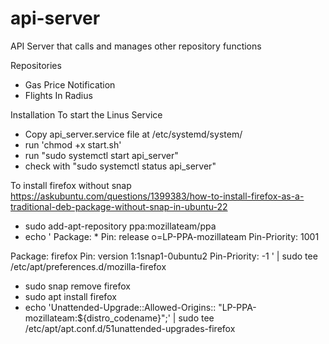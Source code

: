# api-server
API Server that calls and manages other repository functions

Repositories
- Gas Price Notification
- Flights In Radius



Installation
To start the Linus Service
- Copy api_server.service file at /etc/systemd/system/
- run 'chmod +x start.sh'
- run "sudo systemctl start api_server"
- check with "sudo systemctl status api_server"

To install firefox without snap
https://askubuntu.com/questions/1399383/how-to-install-firefox-as-a-traditional-deb-package-without-snap-in-ubuntu-22
- sudo add-apt-repository ppa:mozillateam/ppa
- echo '
Package: *
Pin: release o=LP-PPA-mozillateam
Pin-Priority: 1001

Package: firefox
Pin: version 1:1snap1-0ubuntu2
Pin-Priority: -1
' | sudo tee /etc/apt/preferences.d/mozilla-firefox
- sudo snap remove firefox
- sudo apt install firefox
- echo 'Unattended-Upgrade::Allowed-Origins:: "LP-PPA-mozillateam:${distro_codename}";' | sudo tee /etc/apt/apt.conf.d/51unattended-upgrades-firefox
